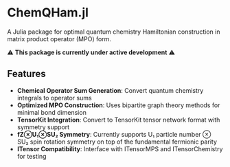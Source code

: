 # ChemQHam.jl

A Julia package for optimal quantum chemistry Hamiltonian construction in matrix product operator (MPO) form.

⚠️ **This package is currently under active development** ⚠️

## Features

- **Chemical Operator Sum Generation**: Convert quantum chemistry integrals to operator sums
- **Optimized MPO Construction**: Uses bipartite graph theory methods for minimal bond dimension
- **TensorKit Integration**: Convert to TensorKit tensor network format with symmetry support
- **fZ⊗U₁⊗SU₂ Symmetry**: Currently supports U₁ particle number ⊗ SU₂ spin rotation symmetry on top of the fundamental fermionic parity
- **ITensor Compatibility**: Interface with ITensorMPS and ITensorChemistry for testing
